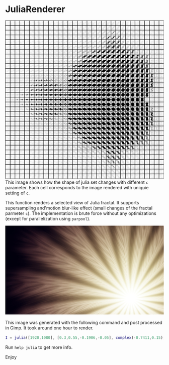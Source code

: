# JuliaRenderer

![Shapes of Julia set](julia_shapes.png)
This image shows how the shape of julia set changes with different `c` parameter. Each cell corresponds to the image rendered with uniquie setting of `c`.

This function renders a selected view of Julia fractal. It supports supersampling and'motion blur-like effect (small changes of the fractal parmeter `c`). The implementation is brute force without any optimizations (except for parallelization using `parpool`).

![Demo image](julia.jpg)

This image was generated with the following command and post processed in Gimp. It took around one hour to render.

```matlab
I = julia([1920,1080], [0.3,0.55,-0.1906,-0.05], complex(-0.7411,0.15), complex(-0.0005,0.0002), 128, 500);
```

Run `help julia` to get more info.

Enjoy
